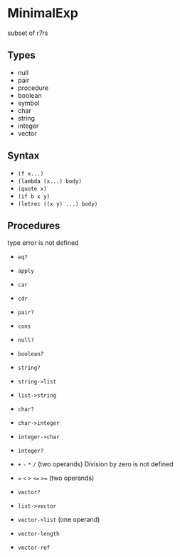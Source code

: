# MinimalExp

subset of r7rs

## Types

+ null
+ pair
+ procedure
+ boolean
+ symbol
+ char
+ string
+ integer
+ vector

## Syntax

+ `(f x...)`
+ `(lambda (x...) body)`
+ `(quote x)`
+ `(if b x y)`
+ `(letrec ((x y) ...) body)`

## Procedures

type error is not defined

+ `eq?`
+ `apply`

+ `car`
+ `cdr`
+ `pair?`
+ `cons`
+ `null?`

+ `boolean?`

+ `string?`
+ `string->list`
+ `list->string`

+ `char?`
+ `char->integer`
+ `integer->char`

+ `integer?`
+ `+` `-` `*` `/` (two operands)
  Division by zero is not defined
+ `=` `<` `>` `<=` `>=` (two operands)

+ `vector?`
+ `list->vector`
+ `vector->list` (one operand)
+ `vector-length`
+ `vector-ref`
